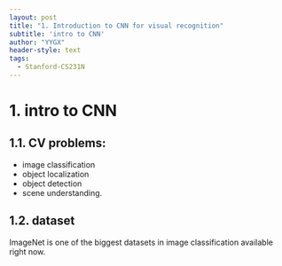 ```yaml
---
layout: post
title: "1. Introduction to CNN for visual recognition"
subtitle: 'intro to CNN'
author: "YYGX"
header-style: text
tags:
  - Stanford-CS231N
---
```



# 1. intro to CNN
## 1.1. CV problems:
- image classification
- object localization
- object detection
- scene understanding.

## 1.2. dataset
ImageNet is one of the biggest datasets in image classification available right now.